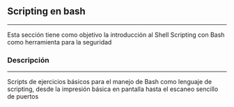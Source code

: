 ## Scripting en bash
_______
Esta sección tiene como objetivo la introducción al Shell Scripting con Bash como herramienta para la seguridad
### Descripción
_______
Scripts de ejercicios básicos para el manejo de Bash como lenguaje de scripting, desde la impresión básica en pantalla hasta el escaneo sencillo de puertos
